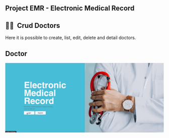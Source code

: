 ## Project EMR - Electronic Medical Record

## 👩‍🔬&nbsp; Crud Doctors

Here it is possible to create, list, edit, delete and detail doctors.

## Doctor
![Doctor](/emr_angular/src/assets/images/readme_images/pages/emr_doctor.gif)


